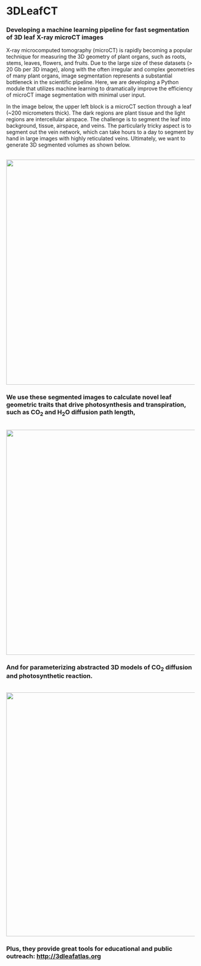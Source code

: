 # 3DLeafCT
### Developing a machine learning pipeline for fast segmentation of 3D leaf X-ray microCT images

X-ray microcomputed tomography (microCT) is rapidly becoming a popular technique for measuring the 3D geometry of plant organs, such as roots, stems, leaves, flowers, and fruits. Due to the large size of these datasets (> 20 Gb per 3D image), along with the often irregular and complex geometries of many plant organs, image segmentation represents a substantial bottleneck in the scientific pipeline. Here, we are developing a Python module that utilizes machine learning to dramatically improve the efficiency of microCT image segmentation with minimal user input.

In the image below, the upper left block is a microCT section through a leaf (~200 micrometers thick). The dark regions are plant tissue and the light regions are intercellular airspace. The challenge is to segment the leaf into background, tissue, airspace, and veins. The particularly tricky aspect is to segment out the vein network, which can take hours to a day to segment by hand in large images with highly reticulated veins. Ultimately, we want to generate 3D segmented volumes as shown below.

<br><a href="url"><img src="https://github.com/masonearles/3DLeafCT/blob/master/imgs_readme/Nymphaea_Peelback_Panel.jpg" width = 600></a></br>

### We use these segmented images to calculate novel leaf geometric traits that drive photosynthesis and transpiration, such as CO<sub>2</sub> and H<sub>2</sub>O diffusion path length,

<br><a href="url"><img src="https://github.com/masonearles/3DLeafCT/blob/master/imgs_readme/3DRendering_Tortuosity.jpg" width = 600></a></br>

### And for parameterizing abstracted 3D models of CO<sub>2</sub> diffusion and photosynthetic reaction.<br>

<br><a href="url"><img src="https://github.com/masonearles/3DLeafCT/blob/master/imgs_readme/CO2_Diffusion_Reaction.png" width = 650></a></br>

### Plus, they provide great tools for educational and public outreach: http://3dleafatlas.org
